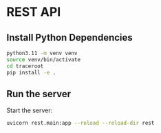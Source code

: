 # REST API

## Install Python Dependencies

```bash
python3.11 -m venv venv
source venv/bin/activate
cd traceroot
pip install -e .
```

## Run the server

Start the server:

```bash
uvicorn rest.main:app --reload --reload-dir rest
```

